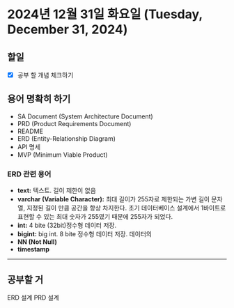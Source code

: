 # 2024년 12월 31일 화요일 (Tuesday, December 31, 2024)
## 할일
- [x] 공부 할 개념 체크하기


## 용어 명확히 하기
- SA Document (System Architecture Document)
- PRD (Product Requirements Document)
- README 
- ERD (Entity-Relationship Diagram)
- API 명세
- MVP (Minimum Viable Product)

### ERD 관련 용어
- **text:** 텍스트. 길이 제한이 없음
- **varchar (Variable Character):** 최대 길이가 255자로 제한되는 가변 길이 문자열, 지정된 길이 만큼 공간을 항상 차지한다. 초기 데이터베이스 설계에서 1바이트로 표현할 수 있는 최대 숫자가 255였기 때문에 255자가 되었다. 
- **int:** 4 bite (32bit)정수형 데이터 저장. 
- **bigint:** big int. 8 bite 정수형 데이터 저장. 데이터의 
- **NN (Not Null)**
- **timestamp**

----

## 공부할 거
ERD 설계
PRD 설계

